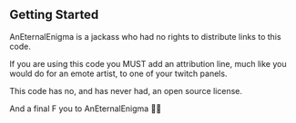 ## Getting Started

AnEternalEnigma is a jackass who had no rights to distribute links to this code.

If you are using this code you MUST add an attribution line, much like you would do for an emote artist, to one of your twitch panels.

This code has no, and has never had, an open source license.

And a final F you to AnEternalEnigma 🖕🏼
